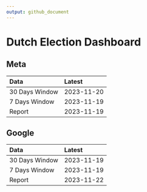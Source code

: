 ```yaml
---
output: github_document
---
```


# Dutch Election Dashboard



## Meta


|Data           |Latest     |
|:--------------|:----------|
|30 Days Window |2023-11-20 |
|7 Days Window  |2023-11-19 |
|Report         |2023-11-19 |

## Google


|Data           |Latest     |
|:--------------|:----------|
|30 Days Window |2023-11-19 |
|7 Days Window  |2023-11-19 |
|Report         |2023-11-22 |
